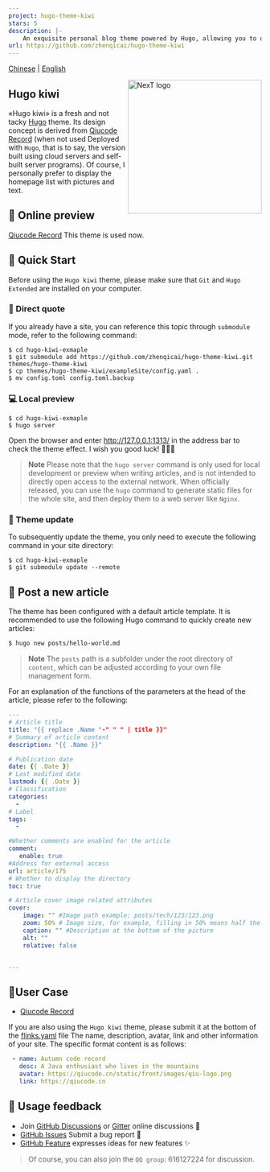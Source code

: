 ```yaml
---
project: hugo-theme-kiwi
stars: 5
description: |-
    An exquisite personal blog theme powered by Hugo, allowing you to quickly build a blog website of your own.
url: https://github.com/zhenqicai/hugo-theme-kiwi
---
```


[Chinese](https://github.com/zhenqicai/hugo-theme-kiwi/blob/main/README_zh.md) | [English](#)

<a title="Hugo kiwi site" href="https://qiucode.cn">
   <img align="right" alt="NexT logo" width="266" src="https://qiucode.cn/static/front/images/qiu-logo.png">
</a>

## Hugo kiwi

«Hugo kiwi» is a fresh and not tacky [Hugo](https://gohugo.io) theme. Its design concept is derived from [Qiucode Record](https://qiucode.cn) (when not used Deployed with ```Hugo```, that is to say, the version built using cloud servers and self-built server programs). Of course, I personally prefer to display the homepage list with pictures and text.

## 👀 Online preview

[Qiucode Record](https://qiucode.cn) This theme is used now.


## 👣 Quick Start

Before using the `Hugo kiwi` theme, please make sure that `Git` and `Hugo Extended` are installed on your computer.


### 📐 Direct quote

If you already have a site, you can reference this topic through `submodule` mode, refer to the following command:

```shell
$ cd hugo-kiwi-exmaple
$ git submodule add https://github.com/zhenqicai/hugo-theme-kiwi.git themes/hugo-theme-kiwi
$ cp themes/hugo-theme-kiwi/exampleSite/config.yaml .
$ mv config.toml config.toml.backup
```

### 💻 Local preview

```shell
$ cd hugo-kiwi-exmaple
$ hugo server
```

Open the browser and enter http://127.0.0.1:1313/ in the address bar to check the theme effect. I wish you good luck! :tada::tada::tada:

> **Note**
> Please note that the `hugo server` command is only used for local development or preview when writing articles, and is not intended to directly open access to the external network. When officially released, you can use the `hugo` command to generate static files for the whole site, and then deploy them to a web server like `Nginx`.

### 🔄 Theme update

To subsequently update the theme, you only need to execute the following command in your site directory:

```shell
$ cd hugo-kiwi-exmaple
$ git submodule update --remote
```

## 📝 Post a new article

The theme has been configured with a default article template. It is recommended to use the following Hugo command to quickly create new articles:

```sh
$ hugo new posts/hello-world.md
```

> **Note**
> The `posts` path is a subfolder under the root directory of `content`, which can be adjusted according to your own file management form.

For an explanation of the functions of the parameters at the head of the article, please refer to the following:


```yml
---
# Article title
title: "{{ replace .Name "-" " " | title }}"
# Summary of article content
description: "{{ .Name }}"

# Publication date
date: {{ .Date }}
# Last modified date
lastmod: {{ .Date }}
# Classification
categories:
  -
# Label
tags:
  -

#Whether comments are enabled for the article
comment:
   enable: true
#Address for external access
url: article/175
# Whether to display the directory
toc: true

# Article cover image related attributes
cover:
    image: "" #Image path example: posts/tech/123/123.png
    zoom: 50% # Image size, for example, filling in 50% means half the size of the original image
    caption: "" #Description at the bottom of the picture
    alt: ""
    relative: false


---


```

## 🎉User Case

- [Qiucode Record](https://qiucode.cn)

If you are also using the `Hugo kiwi` theme, please submit it at the bottom of the [flinks.yaml](https://github.com/hugo-next/hugo-next-docs/blob/develop/data/flinks.yaml) file The name, description, avatar, link and other information of your site. The specific format content is as follows:

```yaml
 - name: Autumn code record
   desc: A Java enthusiast who lives in the mountains
   avatar: https://qiucode.cn/static/front/images/qiu-logo.png
   link: https://qiucode.cn
```

## 🙋 Usage feedback

- Join [GitHub Discussions](https://github.com/zhenqicai/hugo-theme-kiwi/discussions) or [Gitter](https://github.com/zhenqicai/community) online discussions :beers:
- [GitHub Issues](https://github.com/zhenqicai/hugo-theme-kiwi/issues/new?labels=Bug&template=bug-report.md) Submit a bug report :bug:
- [GitHub Feature](https://github.com/zhenqicai/hugo-theme-kiwi/issues/new?labels=Feature+Request&template=feature-request.md) expresses ideas for new features :sparkles:

> Of course, you can also join the ```QQ group```: 616127224 for discussion.
​
